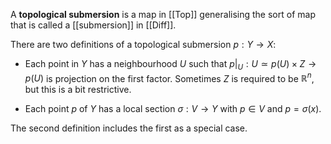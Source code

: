 A **topological submersion** is a map in [[Top]] generalising the sort of map that is called a [[submersion]] in [[Diff]].

There are two definitions of a topological submersion $p:Y \to X$:

* Each point in $Y$ has a neighbourhood $U$ such that $p\big|_U : U \simeq p(U) \times Z \to p(U)$ is projection  on the first factor. Sometimes $Z$ is required to be $\mathbb{R}^n$, but this is a bit restrictive.

* Each point $p$ of $Y$ has a local section $\sigma: V \to Y$ with $p\in V$ and $p = \sigma(x)$.

The second definition includes the first as a special case.